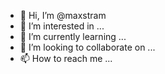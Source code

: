 - 👋 Hi, I’m @maxstram
- 👀 I’m interested in ...
- 🌱 I’m currently learning ...
- 💞️ I’m looking to collaborate on ...
- 📫 How to reach me ...

<!---
maxstram/maxstram is a ✨ special ✨ repository because its `README.md` (this file) appears on your GitHub profile.
You can click the Preview link to take a look at your changes.
--->
